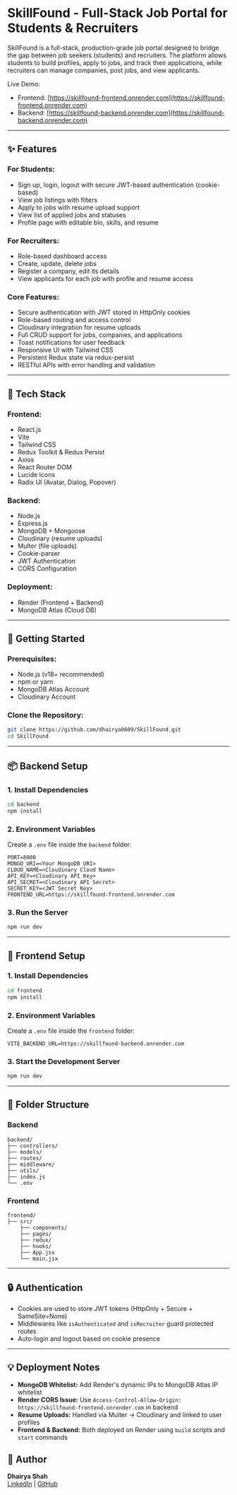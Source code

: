 # SkillFound - Full-Stack Job Portal for Students & Recruiters

SkillFound is a full-stack, production-grade job portal designed to bridge the gap between job seekers (students) and recruiters. The platform allows students to build profiles, apply to jobs, and track their applications, while recruiters can manage companies, post jobs, and view applicants.

Live Demo:

- Frontend: [https://skillfound-frontend.onrender.com](https://skillfound-frontend.onrender.com)
- Backend: [https://skillfound-backend.onrender.com](https://skillfound-backend.onrender.com)

---

## ✨ Features

### For Students:

- Sign up, login, logout with secure JWT-based authentication (cookie-based)
- View job listings with filters
- Apply to jobs with resume upload support
- View list of applied jobs and statuses
- Profile page with editable bio, skills, and resume

### For Recruiters:

- Role-based dashboard access
- Create, update, delete jobs
- Register a company, edit its details
- View applicants for each job with profile and resume access

### Core Features:

- Secure authentication with JWT stored in HttpOnly cookies
- Role-based routing and access control
- Cloudinary integration for resume uploads
- Full CRUD support for jobs, companies, and applications
- Toast notifications for user feedback
- Responsive UI with Tailwind CSS
- Persistent Redux state via redux-persist
- RESTful APIs with error handling and validation

---

## 📄 Tech Stack

### Frontend:

- React.js
- Vite
- Tailwind CSS
- Redux Toolkit & Redux Persist
- Axios
- React Router DOM
- Lucide Icons
- Radix UI (Avatar, Dialog, Popover)

### Backend:

- Node.js
- Express.js
- MongoDB + Mongoose
- Cloudinary (resume uploads)
- Multer (file uploads)
- Cookie-parser
- JWT Authentication
- CORS Configuration

### Deployment:

- Render (Frontend + Backend)
- MongoDB Atlas (Cloud DB)

---

## 🚀 Getting Started

### Prerequisites:

- Node.js (v18+ recommended)
- npm or yarn
- MongoDB Atlas Account
- Cloudinary Account

### Clone the Repository:

```bash
git clone https://github.com/dhairya0609/SkillFound.git
cd SkillFound
```

---

## 📦 Backend Setup

### 1. Install Dependencies

```bash
cd backend
npm install
```

### 2. Environment Variables

Create a `.env` file inside the `backend` folder:

```env
PORT=8000
MONGO_URI=<Your MongoDB URI>
CLOUD_NAME=<Cloudinary Cloud Name>
API_KEY=<Cloudinary API Key>
API_SECRET=<Cloudinary API Secret>
SECRET_KEY=<JWT Secret Key>
FRONTEND_URL=https://skillfound-frontend.onrender.com
```

### 3. Run the Server

```bash
npm run dev
```

---

## 📆 Frontend Setup

### 1. Install Dependencies

```bash
cd frontend
npm install
```

### 2. Environment Variables

Create a `.env` file inside the `frontend` folder:

```env
VITE_BACKEND_URL=https://skillfound-backend.onrender.com
```

### 3. Start the Development Server

```bash
npm run dev
```

---

## 🚧 Folder Structure

### Backend

```
backend/
├── controllers/
├── models/
├── routes/
├── middleware/
├── utils/
├── index.js
└── .env
```

### Frontend

```
frontend/
├── src/
    ├── components/
    ├── pages/
    ├── redux/
    ├── hooks/
    ├── App.jsx
    └── main.jsx
```

---

## 🔒 Authentication

- Cookies are used to store JWT tokens (HttpOnly + Secure + SameSite=None)
- Middlewares like `isAuthenticated` and `isRecruiter` guard protected routes
- Auto-login and logout based on cookie presence

---

## 💡 Deployment Notes

- **MongoDB Whitelist:** Add Render's dynamic IPs to MongoDB Atlas IP whitelist
- **Render CORS Issue:** Use `Access-Control-Allow-Origin: https://skillfound-frontend.onrender.com` in backend
- **Resume Uploads:** Handled via Multer -> Cloudinary and linked to user profiles
- **Frontend & Backend:** Both deployed on Render using `build` scripts and `start` commands



## 👤 Author

**Dhairya Shah**\
[LinkedIn](https://www.linkedin.com/in/dhairya0609/) | [GitHub](https://github.com/dhairya0609)
